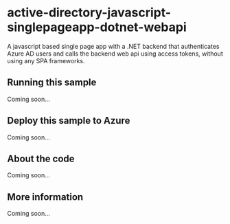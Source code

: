 # active-directory-javascript-singlepageapp-dotnet-webapi
A javascript based single page app with a .NET backend that authenticates Azure AD users and calls the backend web api using access tokens, without using any SPA frameworks.
## Running this sample
Coming soon...
## Deploy this sample to Azure
Coming soon...
## About the code
Coming soon...
## More information
Coming soon...